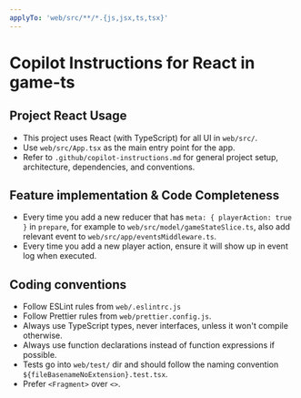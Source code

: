 ```yaml
---
applyTo: 'web/src/**/*.{js,jsx,ts,tsx}'
---
```

# Copilot Instructions for React in game-ts

## Project React Usage

- This project uses React (with TypeScript) for all UI in `web/src/`.
- Use `web/src/App.tsx` as the main entry point for the app.
- Refer to `.github/copilot-instructions.md` for general project setup, architecture, dependencies, and conventions.

## Feature implementation & Code Completeness

- Every time you add a new reducer that has `meta: { playerAction: true }` in `prepare`, for example to `web/src/model/gameStateSlice.ts`, also add relevant event to  `web/src/app/eventsMiddleware.ts`.
- Every time you add a new player action, ensure it will show up in event log when executed.

## Coding conventions

- Follow ESLint rules from `web/.eslintrc.js` 
- Follow Prettier rules from `web/prettier.config.js`.
- Always use TypeScript types, never interfaces, unless it won't compile otherwise.
- Always use function declarations instead of function expressions if possible.
- Tests go into `web/test/` dir and should follow the naming convention `${fileBasenameNoExtension}.test.tsx`.
- Prefer `<Fragment>` over `<>`.
